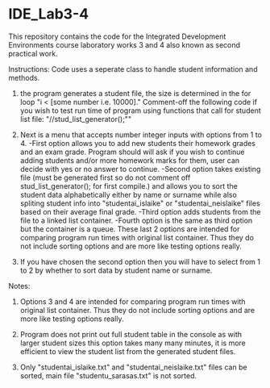 # IDE_Lab3-4
This repository contains the code for the Integrated Development Environments course laboratory works 3 and 4 also known as second practical work.

Instructions:
Code uses a seperate class to handle student information and methods.

1) the program generates a student file, the size is determined in the for loop "i < [some number i.e. 10000]." Comment-off the following code if you wish to test run time of program using functions that call for student list file:
"//stud_list_generator();""

2) Next is a menu that accepts number integer inputs with options from 1 to 4.
-First option allows you to add new students their homework grades and an exam grade. Program should will ask if you wish to continue adding students and/or more homework marks for them, user can decide with yes or no answer to continue.
-Second option takes existing file (must be generated first so do not comment off stud_list_generator(); for first compile.)
and allows you to sort the student data alphabetically either by name or surname while also spliting student info into "studentai_islaike" or "studentai_neislaike" files based on their average final grade.
-Third option adds students from the file to a linked list container.
-Fourth option is the same as third option but the container is a queue.
These last 2 options are intended for comparing program run times with original list container. Thus they do not include sorting options and are more like testing options really.

3) If you have chosen the second option then you will have to select from 1 to 2 by whether to sort data by student name or surname.

Notes:
1) Options 3 and 4 are intended for comparing program run times with original list container. Thus they do not include sorting options and are more like testing options really.

2) Program does not print out full student table in the console as with larger student sizes this option takes many many minutes, it is more efficient to view the student list from the generated student files.

3) Only "studentai_islaike.txt" and "studentai_neislaike.txt" files can be sorted, main file "studentu_sarasas.txt" is not sorted.
